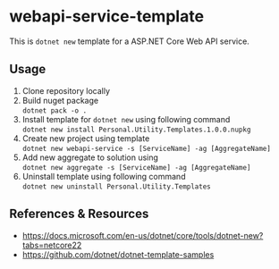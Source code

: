 # webapi-service-template
This is `dotnet new` template for a ASP.NET Core Web API service.

## Usage
1. Clone repository locally  
2. Build nuget package  
`dotnet pack -o .`  
3. Install template for `dotnet new` using following command  
`dotnet new install Personal.Utility.Templates.1.0.0.nupkg`  
4. Create new project using template  
`dotnet new webapi-service -s [ServiceName] -ag [AggregateName]`  
5. Add new aggregate to solution using  
`dotnet new aggregate -s [ServiceName] -ag [AggregateName]`  
5. Uninstall template using following command  
`dotnet new uninstall Personal.Utility.Templates`  

## References & Resources
* https://docs.microsoft.com/en-us/dotnet/core/tools/dotnet-new?tabs=netcore22  
* https://github.com/dotnet/dotnet-template-samples  
